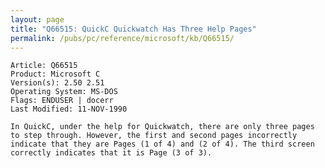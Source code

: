 ```yaml
---
layout: page
title: "Q66515: QuickC Quickwatch Has Three Help Pages"
permalink: /pubs/pc/reference/microsoft/kb/Q66515/
---
```


	Article: Q66515
	Product: Microsoft C
	Version(s): 2.50 2.51
	Operating System: MS-DOS
	Flags: ENDUSER | docerr
	Last Modified: 11-NOV-1990
	
	In QuickC, under the help for Quickwatch, there are only three pages
	to step through. However, the first and second pages incorrectly
	indicate that they are Pages (1 of 4) and (2 of 4). The third screen
	correctly indicates that it is Page (3 of 3).
